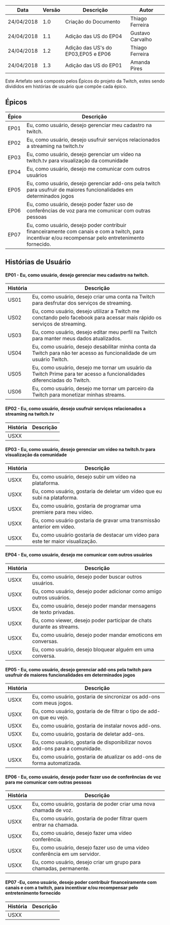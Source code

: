 |Data|Versão|Descrição|Autor|
|----|------|---------|-----|
|24/04/2018|1.0|Criação do Documento |Thiago Ferreira|
|24/04/2018|1.1|Adição das US do EP04|Gustavo Carvalho|
|24/04/2018|1.2|Adição das US's do EP03,EP05 e EP06|Thiago Ferreira|
|24/04/2018|1.3|Adição das US do EP01|Amanda Pires|

Este Artefato será composto pelos Épicos do projeto da Twitch, estes sendo divididos em histórias de usuário que compõe cada épico.

## Épicos 

|Épico|Descrição|
|----|---------|
|EP01|Eu, como usuário, desejo gerenciar meu cadastro na twitch.|
|EP02|Eu, como usuário, desejo usufruir serviços relacionados a streaming na twitch.tv|
|EP03|Eu, como usuário, desejo gerenciar um vídeo na twitch.tv para visualização da comunidade|
|EP04|Eu, como usuário, desejo me comunicar com outros usuários |
|EP05|Eu, como usuário, desejo gerenciar add-ons pela twitch para usufruir de maiores funcionalidades em determinados jogos|
|EP06|Eu, como usuário, desejo poder fazer uso de conferências de voz para me comunicar com outras pessoas|
|EP07|Eu, como usuário, desejo poder contribuir financeiramente com canais e com a twitch, para incentivar e/ou recompensar pelo entretenimento fornecido.|

## Histórias de Usuário
#### EP01 - Eu, como usuário, desejo gerenciar meu cadastro na twitch.
|História|Descrição|
|----|---------|
|US01|Eu, como usuário, desejo criar uma conta na Twitch para desfrutar dos serviços de streaming.|
|US02|Eu, como usuário, desejo utilizar a Twitch me conctando pelo facebook para acessar mais rápido os serviços de streaming.|
|US03|Eu, como usuário, desejo editar meu perfil na Twitch para manter meus dados atualizados.|
|US04|Eu, como usuário, desejo desabilitar minha conta da Twitch para não ter acesso as funcionalidade de um usuário Twitch.|
|US05|Eu, como usuário, desejo me tornar um usuário da Twitch Prime para ter acesso a funcionalidades diferenciadas do Twitch.|
|US06|Eu, como usuário, desejo me tornar um parceiro da Twitch para monetizar minhas streams.|

#### EP02 - Eu, como usuário, desejo usufruir serviços relacionados a streaming na twitch.tv
|História|Descrição|
|----|---------|
|USXX||


#### EP03 - Eu, como usuário, desejo gerenciar um vídeo na twitch.tv para visualização da comunidade
|História|Descrição|
|----|---------|
|USXX|Eu, como usuário, desejo subir um vídeo na plataforma.|
|USXX|Eu, como usuário, gostaria de deletar um vídeo que eu subi na plataforma.|
|USXX|Eu, como usuário, gostaria de programar uma premiere para meu vídeo.|
|USXX|Eu, como usuário gostaria de gravar uma transmissão anterior em vídeo.|
|USXX|Eu, como usuário gostaria de destacar um vídeo para este ter maior visualização.|

#### EP04 - Eu, como usuário, desejo me comunicar com outros usuários
|História|Descrição|
|----|---------|
|USXX|Eu, como usuário, desejo poder buscar outros usuários.|
|USXX|Eu, como usuário, desejo poder adicionar como amigo outros usuários.|
|USXX|Eu, como usuário, desejo poder mandar mensagens de texto privadas.|
|USXX|Eu, como viewer, desejo poder participar de chats durante as streams.|
|USXX|Eu, como usuário, desejo poder mandar emoticons em conversas.|
|USXX|Eu, como usuário, desejo bloquear alguém em uma conversa.|


#### EP05 - Eu, como usuário, desejo gerenciar add-ons pela twitch para usufruir de maiores funcionalidades em determinados jogos
|História|Descrição|
|----|---------|
|USXX|Eu, como usuário, gostaria de sincronizar os add-ons com meus jogos.|
|USXX|Eu, como usuário, gostaria de de filtrar o tipo de add-on que eu vejo.|
|USXX|Eu, como usuário, gostaria de instalar novos add-ons.|
|USXX|Eu, como usuário, gostaria de deletar add-ons.|
|USXX|Eu, como usuário, gostaria de disponibilizar novos add-ons para a comunidade.|
|USXX|Eu, como usuário, gostaria de atualizar os add-ons de forma automatizada.|

#### EP06 - Eu, como usuário, desejo poder fazer uso de conferências de voz para me comunicar com outras pessoas
|História|Descrição|
|----|---------|
|USXX|Eu, como usuário, gostaria de poder criar uma nova chamada de voz.|
|USXX|Eu, como usuário, gostaria de poder filtrar quem entrar na chamada.|
|USXX|Eu, como usuário, desejo fazer uma vídeo conferência.|
|USXX|Eu, como usuário, desejo fazer uso de uma video  conferência em um servidor.|
|USXX|Eu, como usuário, desejo criar um grupo para chamadas, permanente.|


#### EP07 -Eu, como usuário, desejo poder contribuir financeiramente com canais e com a twitch, para incentivar e/ou recompensar pelo entretenimento fornecido
|História|Descrição|
|----|---------|
|USXX||
